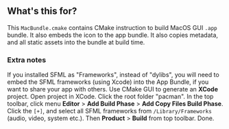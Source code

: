 ## What's this for?

This `MacBundle.cmake` contains CMake instruction to build MacOS GUI `.app` bundle. It also embeds the icon to the app bundle.  It also copies metadata, and all static assets into the bundle at build time. 

### Extra notes
If you installed SFML as "Frameworks", instead of "dylibs", you will need to embed the SFML frameworks (using Xcode) into the App Bundle, if you want to share your app with others. Use CMake GUI to generate an **XCode** project. Open project in XCode. Click the root folder "pacman". In the top toolbar, click menu **Editor** > **Add Build Phase** > **Add Copy Files Build Phase**. Click the `[+]`, and select all SFML frameworks from `/Library/Frameworks` (audio, video, system etc.). Then **Product** > **Build** from top toolbar. Done.
